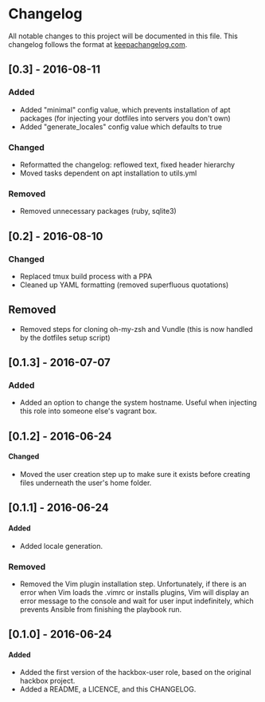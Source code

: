 # Changelog
All notable changes to this project will be documented in this file.
This changelog follows the format at [keepachangelog.com](http://keepachangelog.com/).

## [0.3] - 2016-08-11
### Added
- Added "minimal" config value, which prevents installation of apt packages
  (for injecting your dotfiles into servers you don't own)
- Added "generate_locales" config value which defaults to true

### Changed
- Reformatted the changelog: reflowed text, fixed header hierarchy
- Moved tasks dependent on apt installation to utils.yml

### Removed
- Removed unnecessary packages (ruby, sqlite3)

## [0.2] - 2016-08-10
### Changed
- Replaced tmux build process with a PPA
- Cleaned up YAML formatting (removed superfluous quotations)

## Removed
- Removed steps for cloning oh-my-zsh and Vundle (this is now handled by the
  dotfiles setup script)

## [0.1.3] - 2016-07-07
### Added
- Added an option to change the system hostname. Useful when injecting this
  role into someone else's vagrant box.

## [0.1.2] - 2016-06-24
#### Changed
- Moved the user creation step up to make sure it exists before creating files
  underneath the user's home folder.

## [0.1.1] - 2016-06-24
#### Added
- Added locale generation.

### Removed
- Removed the Vim plugin installation step. Unfortunately, if there is an error
  when Vim loads the .vimrc or installs plugins, Vim will display an error
  message to the console and wait for user input indefinitely, which prevents
  Ansible from finishing the playbook run.

## [0.1.0] - 2016-06-24
#### Added
- Added the first version of the hackbox-user role, based on the original
  hackbox project.
- Added a README, a LICENCE, and this CHANGELOG.
